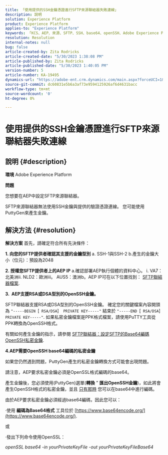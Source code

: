 ```yaml
---
title: 「使用提供的SSH金鑰憑證進行SFTP來源聯結器失敗連線」
description: 說明
solution: Experience Platform
product: Experience Platform
applies-to: "Experience Platform"
keywords: 「KCS、AEP、來源、SFTP、SSH、base64、openSSH、Adobe Experience Platform、疑難排解、聯結器、失敗連線、SSH金鑰認證」
resolution: Resolution
internal-notes: null
bug: false
article-created-by: Zita Rodricks
article-created-date: "5/30/2023 1:38:08 PM"
article-published-by: Zita Rodricks
article-published-date: "5/30/2023 1:40:05 PM"
version-number: 5
article-number: KA-19495
dynamics-url: "https://adobe-ent.crm.dynamics.com/main.aspx?forceUCI=1&pagetype=entityrecord&etn=knowledgearticle&id=29f60831-effe-ed11-8f6e-6045bd0063aa"
source-git-commit: dc60831e5b6a3af73e9594125926af6d4631bacc
workflow-type: tm+mt
source-wordcount: '0'
ht-degree: 0%

---
```


# 使用提供的SSH金鑰憑證進行SFTP來源聯結器失敗連線

## 說明 {#description}


<b>環境</b>
Adobe Experience Platform

<b>問題</b>

您想要在AEP中設定SFTP來源聯結器。

SFTP來源聯結器無法使用SSH金鑰與提供的驗證憑證連線。 您可能使用PuttyGen來產生金鑰。


## 解決方法 {#resolution}


<b>解決方案</b>
首先，請確定符合所有先決條件：

<b>1. 向您的SFTP提供者確認其支援的金鑰型別</b>
a. SSH-1與SSH-2 b.產生的金鑰大小（位元）：預設為2048

<b>2. 授權您SFTP提供者上的AEP IP</b>
a.確認部署AEP執行個體的資料中心。
i. VA7：北美洲ii. NLD2：歐洲iii。 AUS5：澳洲b。AEP IP可在以下位置找到： [SFTP聯結器檔案](https://experienceleague.adobe.com/docs/experience-platform/sources/connectors/cloud-storage/sftp.html).



<b>3.  AEP支援RSA或DSA型別的OpenSSH金鑰。</b>

SFTP聯結器支援RSA或DSA型別的OpenSSH金鑰。 確定您的關鍵檔案內容開頭為 `"-----BEGIN `[` RSA/DSA`]`  PRIVATE KEY-----"` 結束於 `"-----END `[` RSA/DSA`]`  PRIVATE KEY-----"`. 如果私密金鑰檔案是PPK格式檔案，請使用PuTTY工具從PPK轉換為OpenSSH格式。

有關如何產生金鑰的指示，請參閱 [SFTP聯結器：設定SFTP的Base64編碼OpenSSH私密金鑰](https://experienceleague.adobe.com/docs/experience-platform/sources/connectors/cloud-storage/sftp.html#set-up-a-base64-encoded-openssh-private-key-for-sftp).



<b>4.AEP需要OpenSSH base64編碼的私密金鑰 </b>



如果您仍然遇到問題，PuttyGen產生的私密金鑰轉換方式可能會出現問題。

請注意，AEP要求私密金鑰必須是OpenSSL格式編碼的base64。

產生金鑰後，您必須使用(PuttyGen)選單(<b>轉換</b> &quot; <b>匯出OpenSSH金鑰</b>)，如此將會產生OpenSSH格式的私密金鑰，並且 <u>只有那時</u> 您可以在base64中進行編碼。

由於AEP要求私密金鑰必須經過base64編碼，因此您可以：

·使用 <b>編碼為Base64格式</b> 工具位於 [https://www.base64encode.org/](https://www.base64encode.org/).

或

·發出下列命令使用OpenSSL：

*openSSL base64 -in yourPrivateKeyFile -out yourPrivateKeyFileBase64*










